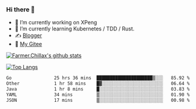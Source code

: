### Hi there 👋

- 🔭 I’m currently working on XPeng
- 🌱 I’m currently learning Kubernetes / TDD / Rust.
- ✍️ [Blogger](https://blog.farmer233.top)
- 🤔 [My Gitee](https://gitee.com/Farmer-chong)


[![Farmer.Chillax's github stats](https://github-readme-stats.vercel.app/api?username=FarmerChillax)](https://github.com/anuraghazra/github-readme-stats)

[![Top Langs](https://github-readme-stats.vercel.app/api/top-langs/?username=FarmerChillax&layout=compact&hide=html,css,javascript)](https://github.com/anuraghazra/github-readme-stats)


<a href="https://wakatime.com/@Farmer"> </a>
          <!--START_SECTION:waka-->

```txt
Go                25 hrs 36 mins  █████████████████████▒░░░   85.92 %
Other             1 hr 58 mins    █▓░░░░░░░░░░░░░░░░░░░░░░░   06.64 %
Java              1 hr 8 mins     █░░░░░░░░░░░░░░░░░░░░░░░░   03.83 %
YAML              34 mins         ▒░░░░░░░░░░░░░░░░░░░░░░░░   01.90 %
JSON              17 mins         ▒░░░░░░░░░░░░░░░░░░░░░░░░   00.98 %
```

<!--END_SECTION:waka-->



<!--
**Farmer-chong/Farmer-chong** is a ✨ _special_ ✨ repository because its `README.md` (this file) appears on your GitHub profile.

Here are some ideas to get you started:

- 🔭 I’m currently working on ...
- 🌱 I’m currently learning ...
- 👯 I’m looking to collaborate on ...
- 🤔 I’m looking for help with ...
- 💬 Ask me about ...
- 📫 How to reach me: ...
- 😄 Pronouns: ...
- ⚡ Fun fact: ...
-->
